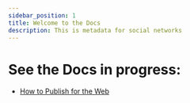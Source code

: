```yaml
---
sidebar_position: 1
title: Welcome to the Docs
description: This is metadata for social networks
---
```


# See the Docs in progress:

- [How to Publish for the Web](./publish-for-web)